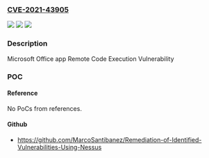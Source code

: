 ### [CVE-2021-43905](https://cve.mitre.org/cgi-bin/cvename.cgi?name=CVE-2021-43905)
![](https://img.shields.io/static/v1?label=Product&message=Office%20app&color=blue)
![](https://img.shields.io/static/v1?label=Version&message=0%3C%20publication%20&color=brighgreen)
![](https://img.shields.io/static/v1?label=Vulnerability&message=Remote%20Code%20Execution&color=brighgreen)

### Description

Microsoft Office app Remote Code Execution Vulnerability

### POC

#### Reference
No PoCs from references.

#### Github
- https://github.com/MarcoSantibanez/Remediation-of-Identified-Vulnerabilities-Using-Nessus

